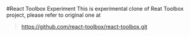 #React Toolbox Experiment 
This is experimental clone of Reat Toolbox project, please refer to original one at 
> https://github.com/react-toolbox/react-toolbox.git